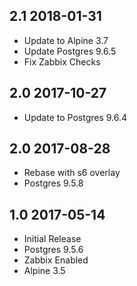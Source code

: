 ## 2.1 2018-01-31 <dave at tiredofit dot ca>

* Update to Alpine 3.7
* Update Postgres 9.6.5
* Fix Zabbix Checks

## 2.0 2017-10-27 <dave at tiredofit dot ca>

* Update to Postgres 9.6.4

## 2.0 2017-08-28 <dave at tiredofit dot ca>

* Rebase with s6 overlay
* Postgres 9.5.8

## 1.0 2017-05-14 <dave at tiredofit dot ca>

* Initial Release
* Postgres 9.5.6
* Zabbix Enabled
* Alpine 3.5

